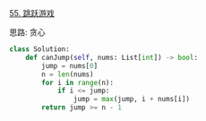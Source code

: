 

[55. 跳跃游戏](https://leetcode.cn/problems/jump-game/description)

思路: 贪心

```python []
class Solution:
    def canJump(self, nums: List[int]) -> bool:
        jump = nums[0]
        n = len(nums)
        for i in range(n):
            if i <= jump:
                jump = max(jump, i + nums[i])
        return jump >= n - 1
```